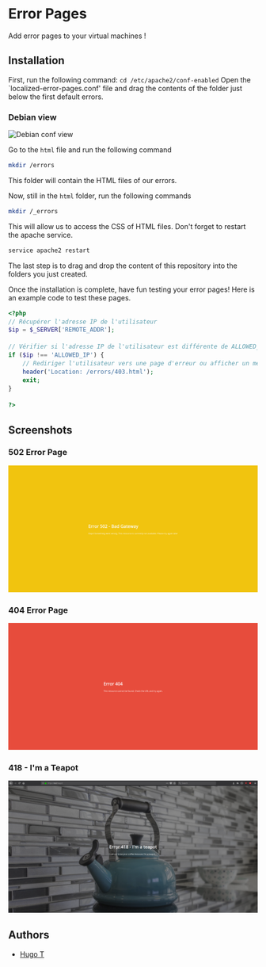 # Error Pages
Add error pages to your virtual machines !

## Installation

First, run the following command: `cd /etc/apache2/conf-enabled`
Open the `localized-error-pages.conf' file and drag the contents of the folder just below the first default errors.

### Debian view
![Debian conf view](https://media.discordapp.net/attachments/733366929561092157/1082555021427736586/image.png?width=1115&height=603)

Go to the `html` file and run the following command
```bash
mkdir /errors
```
This folder will contain the HTML files of our errors.

Now, still in the `html` folder, run the following commands
```bash
mkdir /_errors
```
This will allow us to access the CSS of HTML files.
Don't forget to restart the apache service.
```bash
service apache2 restart
```
The last step is to drag and drop the content of this repository into the folders you just created.

Once the installation is complete, have fun testing your error pages! Here is an example code to test these pages.

```php
<?php
// Récupérer l'adresse IP de l'utilisateur
$ip = $_SERVER['REMOTE_ADDR'];

// Vérifier si l'adresse IP de l'utilisateur est différente de ALLOWED_IP
if ($ip !== 'ALLOWED_IP') {
    // Rediriger l'utilisateur vers une page d'erreur ou afficher un message
    header('Location: /errors/403.html');
    exit;
}

?>

```



## Screenshots
### 502 Error Page
![502 error page](screenshots/screenshot-1.png)

### 404 Error Page
![404 Error Page](screenshots/screenshot-2.png)

### 418 - I'm a Teapot
![418 Error Page](screenshots/screenshot-3.png)

## Authors

- [Hugo T](https://www.github.com/Hugotby)



